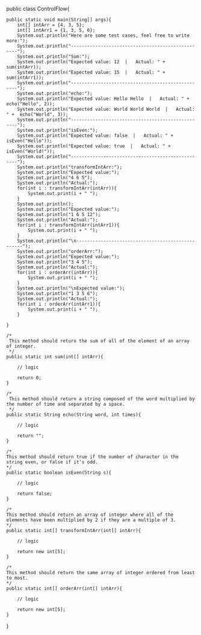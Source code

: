 public class ControlFlow{

    public static void main(String[] args){
        int[] intArr = {4, 3, 5};
        int[] intArr1 = {1, 3, 5, 6};
        System.out.println("Here are some test cases, feel free to write more:");
        System.out.println("--------------------------------------------------");
        System.out.println("Sum:");
        System.out.println("Expected value: 12  |   Actual: " + sum(intArr));
        System.out.println("Expected value: 15  |   Actual: " + sum(intArr1));
        System.out.println("--------------------------------------------------");
        System.out.println("echo:");
        System.out.println("Expected value: Hello Hello  |   Actual: " + echo("Hello", 2));
        System.out.println("Expected value: World World World  |   Actual: " +  echo("World", 3));
        System.out.println("--------------------------------------------------");
        System.out.println("isEven:");
        System.out.println("Expected value: false  |   Actual: " + isEven("Hello"));
        System.out.println("Expected value: true  |   Actual: " +  isEven("World!"));
        System.out.println("--------------------------------------------------");
        System.out.println("transformIntArr:");
        System.out.println("Expected value:");
        System.out.println("4 6 5");
        System.out.println("Actual:");
        for(int i : transformIntArr(intArr)){
            System.out.print(i + " ");
        } 
        System.out.println();
        System.out.println("Expected value:");
        System.out.println("1 6 5 12");
        System.out.println("Actual:");
        for(int i : transformIntArr(intArr1)){
            System.out.print(i + " ");
        } 
        System.out.println("\n--------------------------------------------------");
        System.out.println("orderArr:");
        System.out.println("Expected value:");
        System.out.println("3 4 5");
        System.out.println("Actual:");
        for(int i : orderArr(intArr)){
            System.out.print(i + " ");
        } 
        System.out.println("\nExpected value:");
        System.out.println("1 3 5 6");
        System.out.println("Actual:");
        for(int i : orderArr(intArr1)){
            System.out.print(i + " ");
        } 

    }

    /*
     This method should return the sum of all of the element of an array of integer.
     */
    public static int sum(int[] intArr){

        // logic

        return 0;
    }

    /*
     This method should return a string composed of the word multiplied by the number of time and separated by a space.
     */
    public static String echo(String word, int times){

        // logic

        return "";
    }

    /*
    This method should return true if the number of character in the string even, or false if it's odd.
    */
    public static boolean isEven(String s){
        
        // logic

        return false;
    }

    /*
    This method should return an array of integer where all of the elements have been multiplied by 2 if they are a multiple of 3.
    */
    public static int[] transformIntArr(int[] intArr){
        
        // logic

        return new int[5];
    }

    /*
    This method should return the same array of integer ordered from least to most.
    */
    public static int[] orderArr(int[] intArr){
        
        // logic

        return new int[5];
    }
}